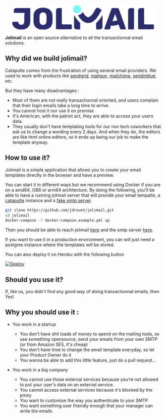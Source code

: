 <p align="center">
  <img height="80" src="resources/logo.svg">
</p>

**Jolimail** is an open source alternative to all the transactionnal email solutions.

## Why did we build jolimail?

Catapulte comes from the frustration of using several email providers.
We used to work with products like [sendgrid](https://sendgrid.com/),
[mailgun](https://www.mailgun.com/), [mailchimp](https://mailchimp.com/), [sendinblue](https://www.sendinblue.com/), etc.

But they have many disadvantages :

- Most of them are not really transactionnal oriented, and users complain that their login emails take a long time to arrive.
- You cannot host it nor use it on premise
- It's American, with the patriot act, they are able to access your users data.
- They usually don't have templating tools for our non tech coworkers that ask us to change a wording every 2 days.
  And when they do, the editors are like html online editors, so it ends up being our job to make the template anyway.

## How to use it?

Jolimail is a simple application that allows you to create your email templates directly in the browser and have a preview.

You can start it in different ways but we recommend using Docker if you are on a amd64, i386 or arm64 architecture.
By doing the following, you'll be able to have a running jolimail server that will provide your email tempalte, a [catapulte](https://github.com/jdrouet/catapulte) instance and a [fake smtp server](https://github.com/ReachFive/fake-smtp-server).

```bash
git clone https://github.com/jdrouet/jolimail.git
cd jolimail
docker-compose -f docker-compose.example.yml up
```

Then you should be able to reach jolimail [here](http://localhost:8080) and the smtp server [here](http://localhost:1080).

If you want to use it in a production environment, you can will just need a postgres instance where the templates will be stored.

You can also deploy it on Heroku with the following button

[![Deploy](https://www.herokucdn.com/deploy/button.svg)](https://heroku.com/deploy?template=https://github.com/jdrouet/jolimail)

## Should you use it?

If, like us, you didn't find any good way of doing transactionnal emails, then Yes!

## Why you should use it :

- You work in a startup

  - You don't have shit loads of money to spend on the mailing tools, so use something opensource, send your emails from your own SMTP (or from Amazon SES, it's cheap)
  - You don't have time to change the email template everyday, so let your Product Owner do it
  - You wanna be able to add this little feature, just do a pull request...

- You work in a big company

  - You cannot use those external services because you're not allowed to put your user's data on an external service.
  - You cannot access external services because it's blocked by the proxy
  - You want to customise the way you authenticate to your SMTP
  - You want something user friendly enough that your manager can write the emails
